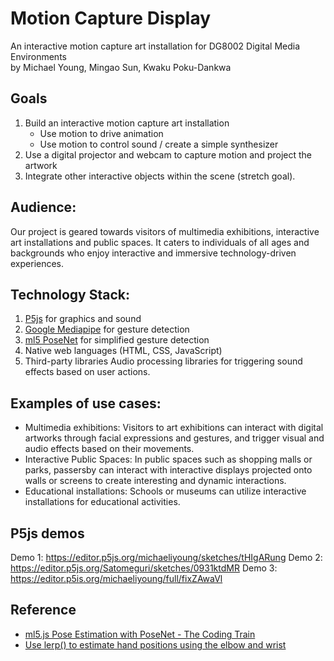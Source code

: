 # Motion Capture Display
An interactive motion capture art installation for DG8002 Digital Media Environments  
by Michael Young, Mingao Sun, Kwaku Poku-Dankwa

## Goals
1. Build an interactive motion capture art installation
	- Use motion to drive animation
	- Use motion to control sound / create a simple synthesizer
2. Use a digital projector and webcam to capture motion and project the artwork
3. Integrate other interactive objects within the scene (stretch goal).

## Audience:
Our project is geared towards visitors of multimedia exhibitions, interactive art installations and public spaces. It caters to individuals of all ages and backgrounds who enjoy interactive and immersive technology-driven experiences.

## Technology Stack:
1. [P5js](https://p5js.org) for graphics and sound
2. [Google Mediapipe](https://developers.google.com/mediapipe) for gesture detection
3. [ml5 PoseNet](https://learn.ml5js.org/#/reference/posenet) for simplified gesture detection
4. Native web languages (HTML, CSS, JavaScript)
5. Third-party libraries Audio processing libraries for triggering sound effects based on user actions.

## Examples of use cases:
- Multimedia exhibitions: Visitors to art exhibitions can interact with digital artworks through facial expressions and gestures, and trigger visual and audio effects based on their movements.
- Interactive Public Spaces: In public spaces such as shopping malls or parks, passersby can interact with interactive displays projected onto walls or screens to create interesting and dynamic interactions.
- Educational installations: Schools or museums can utilize interactive installations for educational activities.

## P5js demos
Demo 1: https://editor.p5js.org/michaeliyoung/sketches/tHIgARung
Demo 2: https://editor.p5js.org/Satomeguri/sketches/0931ktdMR
Demo 3: https://editor.p5is.org/michaeliyoung/full/fixZAwaVl

## Reference
- [ml5.js Pose Estimation with PoseNet - The Coding Train](https://www.youtube.com/watch?v=OIo-DIOkNVg)  
- [Use lerp() to estimate hand positions using the elbow and wrist](https://forum.processing.org/two/discussion/21445/given-two-points-vectors-plot-a-3rd-so-all-three-can-be-bisected-by-a-straight-line.html)
